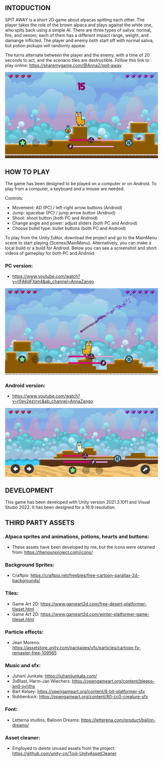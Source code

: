 ## INTODUCTION

SPIT AWAY is a short 2D game about alpacas spitting each other. The player takes the role of the brown alpaca and plays against the white one, who spits back using a simple AI. There are three types of saliva: normal, fire, and venom; each of them has a different impact range, weight, and damange inflicted. The player and enemy both start off with normal saliva, but potion pickups will randomly appear. 

The turns alternate between the player and the enemy, with a time of 20 seconds to act, and the scenario tiles are destructible. Follow this link to play online: 
https://sharemygame.com/@AnnaZ/spit-away

![Screenshot](/Images/Screenshot_pc1.jpg)

## HOW TO PLAY

The game has been designed to be played on a computer or on Android. To play from a computer, a keyboard and a mouse are needed. 

Controls:

- Movement: AD (PC) / left-right arrow buttons (Android)
- Jump: spacebar (PC) / jump arrow button (Android)
- Shoot: shoot button (both PC and Android)
- Change angle and power: adjust sliders (both PC and Android)
- Choose bullet type: bullet buttons (both PC and Android)

To play from the Unity Editor, download the project and go to the MainMenu scene to start playing (Scenes/MainMenu). Alternatively, you can make a local build or a build for Android. 
Below you can see a screenshot and short videos of gameplay for both PC and Android.

### PC version:
- https://www.youtube.com/watch?v=IIFA6dFXah4&ab_channel=AnnaZango

![Screenshot](/Images/Screenshot_pc4.jpg)

### Android version:
- https://www.youtube.com/watch?v=r0ev2ezrrvc&ab_channel=AnnaZango 

![Screenshot](/Images/Screenshot_Android.jpeg)

## DEVELOPMENT

This game has been developed with Unity version 2021.3.10f1 and Visual Studio 2022. It has been designed for a 16:9 resolution.


## THIRD PARTY ASSETS
### Alpaca sprites and animations, potions, hearts and buttons:
- These assets have been developed by me, but the icons were obtained from: https://thenounproject.com/icons/

### Background Sprites:
- Craftpix: https://craftpix.net/freebies/free-cartoon-parallax-2d-backgrounds/

### Tiles:
- Game Art 2D: https://www.gameart2d.com/free-desert-platformer-tileset.html
- Game Art 2D: https://www.gameart2d.com/winter-platformer-game-tileset.html

### Particle effects:
- Jean Moreno: https://assetstore.unity.com/packages/vfx/particles/cartoon-fx-remaster-free-109565

### Music and sfx:
- Juhani Junkala: https://juhanijunkala.com/ 
- 3xBlast, Harm-Jan Wiechers: https://opengameart.org/content/bleeps-and-synths
- Bart Kelsey: https://opengameart.org/content/8-bit-platformer-sfx
- Rubberduck: https://opengameart.org/content/80-cc0-creature-sfx 

### Font:
- Letterna studios, Balloon Dreams: https://letterena.com/product/ballon-dreams/

### Asset cleaner:
- Employed to delete unused assets from the project: 
https://github.com/unity-cn/Tool-UnityAssetCleaner
